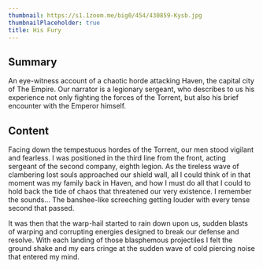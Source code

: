 ```yaml
---
thumbnail: https://s1.1zoom.me/big0/454/430859-Kysb.jpg
thumbnailPlaceholder: true
title: His Fury
---
```


## Summary

An eye-witness account of a chaotic horde attacking Haven, the capital city of The Empire. Our narrator is a legionary sergeant, who describes to us his experience not only fighting the forces of the Torrent, but also his brief encounter with the Emperor himself.

## Content

Facing down the tempestuous hordes of the Torrent, our men stood vigilant and fearless. I was positioned in the third line from the front, acting sergeant of the second company, eighth legion. As the tireless wave of clambering lost souls approached our shield wall, all I could think of in that moment was my family back in Haven, and how I must do all that I could to hold back the tide of chaos that threatened our very existence. I remember the sounds... The banshee-like screeching getting louder with every tense second that passed.

It was then that the warp-hail started to rain down upon us, sudden blasts of warping and corrupting energies designed to break our defense and resolve. With each landing of those blasphemous projectiles I felt the ground shake and my ears cringe at the sudden wave of cold piercing noise that entered my mind.
